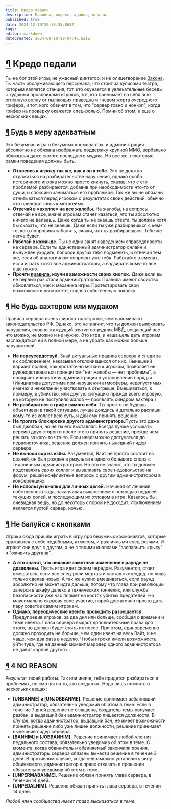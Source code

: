 ```yaml
---
title: Кредо педали
description: Правила, кодекс, админа, педали.
published: true
date: 2024-12-19T20:58:55.863Z
tags: 
editor: markdown
dateCreated: 2024-09-10T19:07:46.621Z
---
```


<div><h1 id="кредо-педали" class="toc-header"><a class="toc-anchor" href="#кредо-педали">¶</a> Кредо педали</h1>
<p>Ты не бог этой игры, не ужасный диктатор, и не олицетворение <a href="/ru/rules" class="is-internal-link is-valid-page">Закона</a>. Ты часть обслуживающего персонала, что стоит за кулисами театра, которым является станция, тот, кто окунается в увлекательные беседы с худшими прослойками игроков, тот, кто принимает на себя всю огненную волну от пылающих праведным гневом жертв очередного грифера, и тот, кого обвинят в том, что "сервер говно и нон-рп", когда грифер на проверку окажется спец-ролью. Помни об этом, и еще о нескольких вещах:</p>
<h2 id="будь-в-меру-адекватным" class="toc-header"><a class="toc-anchor" href="#будь-в-меру-адекватным">¶</a> Будь в меру адекватным</h2>
<p>Это безумная игра о безумных космонавтах, и администрация абсолютно не обязана изображать поддержку крупной ММО, вербально облизывая даже самого последнего мудака. Но все же, некоторые рамки поведения должны быть.</p>
<ul>
  <li><strong>Относись к игроку так же, как и он к тебе.</strong> Это не должно отражаться на разбирательстве нарушения, однако особо истеричного игрока можно просто кикнуть, сказав, что с его проблемой разбираются, добавив при необходимости что-то от души, и спокойно заниматься его проблемой. Так же вы не обязаны отчитываться перед игроком о результатах своих действий, обычно это приводит лишь к метагейму.</li>
  <li><strong>Отвечай в «ахелпе» на все жалобы.</strong> На жалобы, на вопросы, отвечай на все, иначе игрокам станет казаться, что ты абсолютно ничего не делаешь. Даже когда ты не знаешь ответа, ты должен хотя бы сказать, что не знаешь. Даже если ты уже разбираешься с кем-то, кого попросили забанить, скажи, что ты разбираешься. Тебе же легче будет.</li>
  <li><strong>Работай в команде.</strong> Ты не один занят наведением справедливости на сервере. Если ты единственный администратор онлайн и вынужден уходить, попроси других тебя подменить, и отвечай тем же, если об аналогичном попросят уже тебя. Работайте в сменах, если играть хотят все администраторы, а надзирать кому-то все еще нужно.</li>
  <li><strong>Прочти </strong><a href="/ru/rules" class="is-internal-link is-valid-page"><strong>правила</strong></a><strong>, изучи возможности своих кнопок.</strong> Даже если вы не первый раз стали администратором. Правила имеют свойство обновляться, как и механика игры. Протестировать свои возможности вы можете, подняв собственную локалку.</li>
</ul>
<h2 id="не-будь-вахтером-или-мудаком" class="toc-header"><a class="toc-anchor" href="#не-будь-вахтером-или-мудаком">¶</a> Не будь вахтером или мудаком</h2>
<p>Правила сервера очень широко трактуются, чем напоминают законодательство РФ. Однако, это не значит, что ты должен выискивать нарушения, словно жаждущий взятки сотрудник МВД, вещающий все что можно, не можно и не нужно. Это игра, и наша цель дать игрокам наслаждаться ей в полной мере, а не убрать как можно больше нарушителей.</p>
<ul>
  <li><strong>Не переусердствуй.</strong> Знай актуальные <a href="/ru/rules" class="is-internal-link is-valid-page">правила</a> сервера и следи за их соблюдением, наказывая отклонившихся от них. Нынешний вариант правил, как достаточно мягкий к игрокам, позволяет не руководствоваться принципом "нет жалобы — нет проблемы", а поощряет инициативу администрации в установлении порядка. (Инициатива допустима при нарушении атмосферы, недопустимых именах и нежелании участвовать в отыгрыше. Вмешиваться, к примеру, в убийство, или другую ситуацию прежде всего игровую, на которую не поступило жалоб — проявлять синдром вахтёра.)</li>
  <li><strong>Не разбираться в грифе самого себя.</strong> Ты просто не будешь объективен в такой ситуации, лучше дождись и детально распиши кому-то из коллег всю суть, и дай ему принять решение.</li>
  <li><strong>Не трогать блокировки другого администратора.</strong>Пусть это даже был джоббан, но не ты его выставлял. Всегда лучше услышать версию двух сторон и после этого принять решение, прежде чем решать за кого-то что-то. Если невозможно достучаться до первоисточника, решение должен принять нынешний лидер сервера.</li>
  <li><strong>Не выноси сор из избы.</strong> Разумеется, Вайт не просто состоит из срачей, он был рожден в результате одного большого спора с тираничным администратором. Но это не значит, что ты должен подставлять своих коллег и вываливать свое недовольство на форум, решай конфликтные вопросы с другим администратором в конференциях.</li>
  <li><strong>Не используй кнопки для личных целей.</strong> Начиная от лечения собственного зада, заканчивая выяснением с помощью педалей текущих ролей, и последующим их отловом в игре. Казалось бы, очевидная вещь, но до некоторых порой не доходит. Исключением является пустой сервер, ночью.</li>
</ul>
<h2 id="не-балуйся-с-кнопками" class="toc-header"><a class="toc-anchor" href="#не-балуйся-с-кнопками">¶</a> Не балуйся с кнопками</h2>
<p>Игроки сюда пришли играть в игру про безумных космонавтов, которые сражаются с себе подобными, атмосом, и различными спец-ролями. И играют они друг с другом, а не с твоими кнопками "заспавнить крысу" и "оживить другана".</p>
<ul>
  <li><strong>А это значит, что никакие заметные изменения в раунде не дозволены.</strong> Пусть игра идет своим чередом. Разумеется, стоит вмешаться, если все спец-роли мертвы и настал экстендед, но лишь только сделав новых. А так же нужно вмешиваться, если раунд абсолютно не может идти дальше, потому что глава при революции заперся в шкафу далеко в технических тоннелях, или служба безопасности уже час пляшет на костях убитых предателей. Но максимально скрывая свое участие, порой достаточно просто дать пару советов самим игрокам.</li>
  <li><strong>Однако, переодические ивенты проводить разрешается.</strong> Предупредив игроков, за два дня или больше, сообщая о времени и теме ивента. Глава сервера выдаст дополнительные права для этого, но должен будет снять их после. При этом, единовременно должно проходить не больше, чем один ивент на весь Вайт, и не чаще, чем два раза в неделю. Чтобы игроки имели возможность уйти туда, где на данный момент мародер одного администратора не давит карпов другого.</li>
</ul>
<h2 id="h-4-no-reason" class="toc-header"><a class="toc-anchor" href="#h-4-no-reason">¶</a> 4 NO REASON</h2>
<p>Результат твоей работы. Так или иначе, тебе придется разбираться в проблемах, не смотря на то, кто создал их. Надо лишь помнить о нескольких вещах:</p>
<ul>
  <li><strong>[UNBANME] и [UNJOBBANME].</strong> Решение принимает забанивший администратор, обязательно уведомив об этом в теме. Если в течение 7 дней решение не оглашено, создатель темы получает разбан, а выдавший бан администратор лишается должности. В случае, когда администратор, выдавший бан, не имеет возможности принять решение либо уже лишен должности, решение принимает нынешний лидер сервера.</li>
  <li><strong>[BANHIM] и [JOBBANHIM].</strong> Решение принимает любой член из педального состава, обязательно уведомив об этом в теме. С момента, когда обвинитель и обвиняемый закончили прения, администраторы сервера обязаны вынести решение в течение 3 дней. В противном случае, когда невозможно установить вину обвиняемого, администратор в праве отказать в прошении обязательно уведомив об этом в теме.</li>
  <li><strong>[UNPERMABANME].</strong> Решение обязан принять глава сервера, в течении 14 дней.</li>
  <li><strong>[UNPEDALHIM].</strong> Решение обязан принять глава сервера, в течении 14 дней.</li>
</ul>
<p><i>Любой член сообщества имеет право высказаться в теме.</i></p>